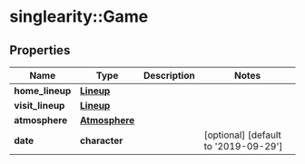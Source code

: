 # singlearity::Game

## Properties
Name | Type | Description | Notes
------------ | ------------- | ------------- | -------------
**home_lineup** | [**Lineup**](Lineup.md) |  | 
**visit_lineup** | [**Lineup**](Lineup.md) |  | 
**atmosphere** | [**Atmosphere**](Atmosphere.md) |  | 
**date** | **character** |  | [optional] [default to &#39;2019-09-29&#39;]


